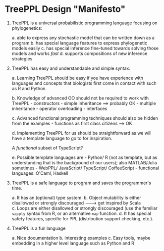 # TreePPL Design "Manifesto"

1. TreePPL is a universal probabilistic programming language focusing on phylogenetics:

	a. able to express any stochastic model that can be written down as a program
	b. has special language features to express phylogenetic models easily
	c. has special inference fine-tuned towards solving those models and works *fast*
	d. supports compositions of new inference strategies
	
2. TreePPL has easy and understandable and simple syntax.

	a. Learning TreePPL should be easy if you have experience with languages and concepts that biologists first come in contact with such as R and Python.
	
	b. Knowledge of advanced OO should not be required to work with TreePPL
			- constructors
			- simple inheritance ==> probably OK
			- multiple inheritance
			- operator overloading
			- interfaces
			
	 c. Advanced functional programming techniques should also be hidden from the examples
			- functions as first class citizens ==> OK		
			
	d. Implementing TreePPL for us should be straightforward as we will have a template language to go to for inspiration.
	
	A *functional* subset of TypeScript?
	
	e. Possible template languages are
	    - Python/ R (not as template, but as understanding that is the background of our users); also MATLAB/Julia sometimes
		- WebPPL/ JavaScript/ TypeScript/ CoffeeScript
		- functional languages: O'Caml, Haskell
		
3. TreePPL is a safe language to program and saves the programmer's time.

	a. It has an (optional) type system.
	b. Object mutability is either disallowed or strongly discouraged ---> get inspired by Scala	
	c. Loops are either disallowed or strongly discouraged (use the familiar `sapply` syntax from R, or an alternative `map` function.
	d. It has special safety features, specific for PPL (distribution support checking, etc.).
	
4. TreePPL is a fun language

	a. Nice documentation
	b. Interesting examples
	c. Easy tools, maybe embedding in a higher level language such as Python and R
